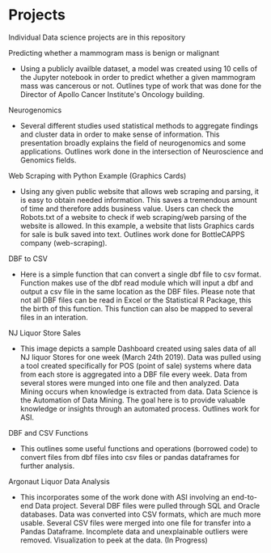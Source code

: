 # Projects
Individual Data science projects are in this repository

Predicting whether a mammogram mass is benign or malignant
- Using a publicly availble dataset, a model was created using 10 cells of the Jupyter notebook in order to predict 
whether a given mammogram mass was cancerous or not. 
Outlines type of work that was done for the Director of Apollo Cancer Institute's Oncology building.  

Neurogenomics
- Several different studies used statistical methods to aggregate findings and cluster data in order to make
sense of information. This presentation broadly explains the field of neurogenomics and some applications.
Outlines work done in the intersection of Neuroscience and Genomics fields. 

Web Scraping with Python Example (Graphics Cards)
- Using any given public website that allows web scraping and parsing, it is easy to obtain needed information. This saves
a tremendous amount of time and therefore adds business value. Users can check the Robots.txt of a website to check if 
web scraping/web parsing of the website is allowed. 
In this example, a website that lists Graphics cards for sale is bulk saved into text. 
Outlines work done for BottleCAPPS company (web-scraping). 

DBF to CSV
- Here is a simple function that can convert a single dbf file to csv format.
Function makes use of the dbf read module which will input a dbf and output a csv file in the same location as the DBF files.
Please note that not all DBF files can be read in Excel or the Statistical R Package, this the birth of this function.
This function can also be mapped to several files in an interation.

NJ Liquor Store Sales
- This image depicts a sample Dashboard created using sales data of all NJ liquor Stores for one week (March 24th 2019). 
Data was pulled using a tool created specifically for POS (point of sale) systems where data from each store is aggregated into a DBF file every week. Data from several stores were munged into one file and then analyzed. 
Data Mining occurs when knowledge is extracted from data. 
Data Science is the Automation of Data Mining. 
The goal here is to provide valuable knowledge or insights through an automated process. 
Outlines work for ASI. 

DBF and CSV Functions
- This outlines some useful functions and operations (borrowed code) to convert files from dbf files into csv files or pandas dataframes for further analysis. 

Argonaut Liquor Data Analysis
- This incorporates some of the work done with ASI involving an end-to-end Data project. 
Several DBF files were pulled through SQL and Oracle databases. 
Data was converted into CSV formats, which are much more usable. 
Several CSV files were merged into one file for transfer into a Pandas Dataframe. 
Incomplete data and unexplainable outliers were removed. 
Visualization to peek at the data. 
(In Progress)

